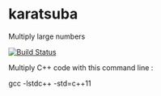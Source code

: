 # karatsuba
Multiply large numbers

[![Build Status](https://travis-ci.org/gitsridhar/karatsuba.svg?branch=master)](https://travis-ci.org/gitsridhar/karatsuba)

Multiply C++ code with this command line :

gcc -lstdc++ -std=c++11 <your cpp file>
